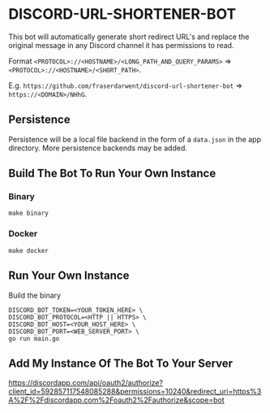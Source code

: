 # DISCORD-URL-SHORTENER-BOT
This bot will automatically generate short redirect URL's and replace the original message in any Discord channel it has permissions to read.

Format `<PROTOCOL>://<HOSTNAME>/<LONG_PATH_AND_QUERY_PARAMS>` => `<PROTOCOL>://<HOSTNAME>/<SHORT_PATH>`.

E.g. `https://github.com/fraserdarwent/discord-url-shortener-bot` => `https://<DOMAIN>/NHhG`.

## Persistence
Persistence will be a local file backend in the form of a `data.json` in the app directory.
More persistence backends may be added.

## Build The Bot To Run Your Own Instance

### Binary
```shell script
make binary
```

### Docker
```shell script
make docker
```

## Run Your Own Instance
Build the binary
```shell script
DISCORD_BOT_TOKEN=<YOUR_TOKEN_HERE> \
DISCORD_BOT_PROTOCOL=<HTTP || HTTPS> \
DISCORD_BOT_HOST=<YOUR_HOST_HERE> \
DISCORD_BOT_PORT=<WEB_SERVER_PORT> \
go run main.go
```
## Add My Instance Of The Bot To Your Server
https://discordapp.com/api/oauth2/authorize?client_id=592857117548085288&permissions=10240&redirect_uri=https%3A%2F%2Fdiscordapp.com%2Foauth2%2Fauthorize&scope=bot
